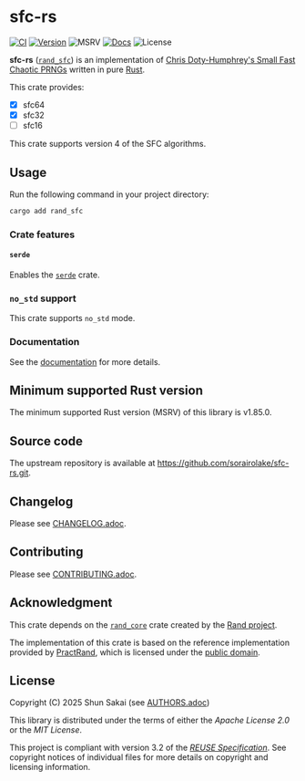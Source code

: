 <!--
SPDX-FileCopyrightText: 2025 Shun Sakai

SPDX-License-Identifier: Apache-2.0 OR MIT
-->

# sfc-rs

[![CI][ci-badge]][ci-url]
[![Version][version-badge]][version-url]
![MSRV][msrv-badge]
[![Docs][docs-badge]][docs-url]
![License][license-badge]

**sfc-rs** ([`rand_sfc`][version-url]) is an implementation of
[Chris Doty-Humphrey's Small Fast Chaotic PRNGs] written in pure [Rust].

This crate provides:

- [x] sfc64
- [x] sfc32
- [ ] sfc16

This crate supports version 4 of the SFC algorithms.

## Usage

Run the following command in your project directory:

```sh
cargo add rand_sfc
```

### Crate features

#### `serde`

Enables the [`serde`] crate.

### `no_std` support

This crate supports `no_std` mode.

### Documentation

See the [documentation][docs-url] for more details.

## Minimum supported Rust version

The minimum supported Rust version (MSRV) of this library is v1.85.0.

## Source code

The upstream repository is available at
<https://github.com/sorairolake/sfc-rs.git>.

## Changelog

Please see [CHANGELOG.adoc].

## Contributing

Please see [CONTRIBUTING.adoc].

## Acknowledgment

This crate depends on the [`rand_core`] crate created by the [Rand project].

The implementation of this crate is based on the reference implementation
provided by [PractRand], which is licensed under the [public domain].

## License

Copyright (C) 2025 Shun Sakai (see [AUTHORS.adoc])

This library is distributed under the terms of either the _Apache License 2.0_
or the _MIT License_.

This project is compliant with version 3.2 of the [_REUSE Specification_]. See
copyright notices of individual files for more details on copyright and
licensing information.

[ci-badge]: https://img.shields.io/github/actions/workflow/status/sorairolake/sfc-rs/CI.yaml?branch=develop&style=for-the-badge&logo=github&label=CI
[ci-url]: https://github.com/sorairolake/sfc-rs/actions?query=branch%3Adevelop+workflow%3ACI++
[version-badge]: https://img.shields.io/crates/v/rand_sfc?style=for-the-badge&logo=rust
[version-url]: https://crates.io/crates/rand_sfc
[msrv-badge]: https://img.shields.io/crates/msrv/rand_sfc?style=for-the-badge&logo=rust
[docs-badge]: https://img.shields.io/docsrs/rand_sfc?style=for-the-badge&logo=docsdotrs&label=Docs.rs
[docs-url]: https://docs.rs/rand_sfc
[license-badge]: https://img.shields.io/crates/l/rand_sfc?style=for-the-badge
[Chris Doty-Humphrey's Small Fast Chaotic PRNGs]: https://pracrand.sourceforge.net/RNG_engines.txt
[Rust]: https://www.rust-lang.org/
[`serde`]: https://serde.rs/
[CHANGELOG.adoc]: CHANGELOG.adoc
[CONTRIBUTING.adoc]: CONTRIBUTING.adoc
[`rand_core`]: https://crates.io/crates/rand_core
[Rand project]: https://github.com/rust-random/rand
[PractRand]: https://pracrand.sourceforge.net/
[public domain]: https://pracrand.sourceforge.net/license.txt
[AUTHORS.adoc]: AUTHORS.adoc
[_REUSE Specification_]: https://reuse.software/spec/
